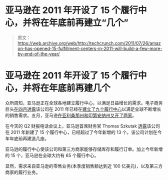 # 亚马逊在 2011 年开设了 15 个履行中心，并将在年底前再建立“几个”

> 原文：<https://web.archive.org/web/http://techcrunch.com/2011/07/26/amazon-has-opened-15-fulfillment-centers-in-2011-will-build-a-few-more-by-end-of-the-year/>

# 亚马逊在 2011 年开设了 15 个履行中心，并将在年底前再建几个

众所周知，亚马逊正在全球各地建立履行中心，以满足日益增长的需求。电子商务巨头[在四月透露](https://web.archive.org/web/20230205001315/https://techcrunch.com/2011/04/26/amazons-sales-up-38-percent-to-9-86b-in-q1-net-income-down-33-percent/)该公司在 2011 年已经在[建立了九个履行中心](https://web.archive.org/web/20230205001315/https://techcrunch.com/2011/04/26/amazon-will-add-at-least-nine-fulfillment-centers-in-2011-to-meet-demand/)以满足全球不断增长的销售需求。五月，亚马逊[在亚利桑那州和印第安纳州又开了两家](https://web.archive.org/web/20230205001315/https://techcrunch.com/2011/05/09/amazon-ramps-up-fulfillment-center-expansion-in-arizona-and-indiana/)。

在今天的 Q2 财报电话会议上，亚马逊首席财务官 Thomas Szkutak [透露](https://web.archive.org/web/20230205001315/https://techcrunch.com/2011/07/26/amazon-beats-the-street-sales-up-51-percent-to-9-9b-net-income-down-8-percent/)该公司在 2011 年新建了 15 个履行中心，已经超过了今年新增的 13 个。该公司计划在今年年底前再建造几座。

亚马逊的履行中心使该公司和第三方商家能够存储库存和履行订单。加上今年新增的 15 个，亚马逊在全球大约有 65 个履行中心。

显然，需求来自亚马逊的零售业务(本季度销售额达到近 100 亿美元)，以及第三方商家的履行业务。